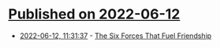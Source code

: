 # [Published on 2022-06-12](index.md)

* [2022-06-12, 11:31:37](https://news.ycombinator.com/item?id=31713720) - [The Six Forces That Fuel Friendship](https://www.theatlantic.com/family/archive/2022/06/six-ways-make-maintain-friends/661232/)
